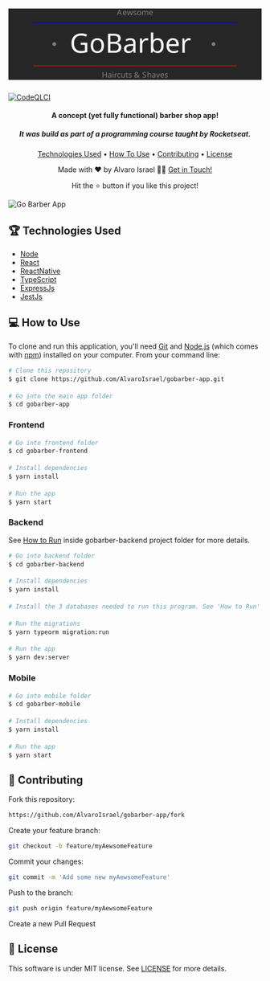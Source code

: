 <h1 align="center">
  <a href="https://gobarberapp.net">
    <img  alt="GoBarberApp"  src="https://raw.githubusercontent.com/AlvaroIsrael/gobarber-app/master/gobarber-frontend/src/assets/gobarberdarklogo.svg"/>
  </a>
  <br>
</h1>

[![CodeQLCI](https://github.com/AlvaroIsrael/gobarber-app/actions/workflows/codeql-analysis.yml/badge.svg)](https://github.com/AlvaroIsrael/gobarber-app/actions/workflows/codeql-analysis.yml)

<h4 align="center">A concept (yet fully functional) barber shop app!</h4>
<h5 align="center">It was build as part of a programming course taught by Rocketseat.</h5>

<p align="center">
  <a href="#-technologies-used">Technologies Used</a> •
  <a href="#-how-to-use">How To Use</a> •
  <a href="#-contributing">Contributing</a> •
  <a href="#-license">License</a>
</p>

<p align="center">Made with ❤️ by Alvaro Israel 👏🏻 <a href="https://www.linkedin.com/in/alvaroisraeldesenvolvedor/">Get in Touch!</a></p>
<p align="center">Hit the ⭐️ button if you like this project!</p>

![Go Barber App](https://raw.githubusercontent.com/AlvaroIsrael/gobarber-app/master/gobarber-frontend/src/assets/gobarber-tutorial.gif)

## 🏆 Technologies Used

- [Node](https://nodejs.org/en/)
- [React](https://github.com/facebook/react/)
- [ReactNative](https://github.com/facebook/react-native/)
- [TypeScript](https://www.typescriptlang.org/)
- [ExpressJs](https://expressjs.com/)
- [JestJs](https://jestjs.io/)

## 💻 How to Use

To clone and run this application, you'll need [Git](https://git-scm.com)
and [Node.js](https://nodejs.org/en/download/) (which comes with [npm](http://npmjs.com)) installed on your computer.
From your command line:

```bash
# Clone this repository
$ git clone https://github.com/AlvaroIsrael/gobarber-app.git

# Go into the main app folder
$ cd gobarber-app
```

### <b>Frontend</b>

```bash
# Go into frontend folder
$ cd gobarber-frontend

# Install dependencies
$ yarn install

# Run the app
$ yarn start
```

### <b>Backend</b>

See [How to Run](https://github.com/AlvaroIsrael/gobarber-app/blob/master/gobarber-backend/README.md#-how-to-run) inside
gobarber-backend project folder for more details.

```bash
# Go into backend folder
$ cd gobarber-backend

# Install dependencies
$ yarn install

# Install the 3 databases needed to run this program. See 'How to Run' above for more details.

# Run the migrations
$ yarn typeorm migration:run

# Run the app
$ yarn dev:server
```

### <b>Mobile</b>

```bash
# Go into mobile folder
$ cd gobarber-mobile

# Install dependencies
$ yarn install

# Run the app
$ yarn start
```

## 🤝 Contributing

Fork this repository:

```bash
https://github.com/AlvaroIsrael/gobarber-app/fork
```

Create your feature branch:

```bash
git checkout -b feature/myAewsomeFeature
```

Commit your changes:

```bash
git commit -m 'Add some new myAewsomeFeature'
```

Push to the branch:

```bash
git push origin feature/myAewsomeFeature
```

Create a new Pull Request

## 🧾 License

This software is under MIT license. See [LICENSE](LICENSE.md) for more details.
